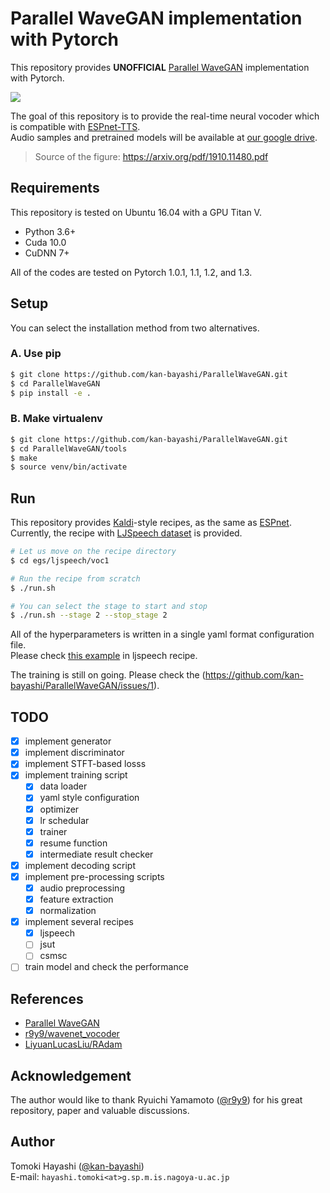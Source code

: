 # Parallel WaveGAN implementation with Pytorch

This repository provides **UNOFFICIAL** [Parallel WaveGAN](https://arxiv.org/abs/1910.11480) implementation with Pytorch.

![](https://user-images.githubusercontent.com/22779813/68081503-4b8fcf00-fe52-11e9-8791-e02851220355.png)

The goal of this repository is to provide the real-time neural vocoder which is compatible with [ESPnet-TTS](https://github.com/espnet/espnet).  
Audio samples and pretrained models will be available at [our google drive](https://drive.google.com/open?id=1sd_QzcUNnbiaWq7L0ykMP7Xmk-zOuxTi).

> Source of the figure: https://arxiv.org/pdf/1910.11480.pdf

## Requirements

This repository is tested on Ubuntu 16.04 with a GPU Titan V.

- Python 3.6+
- Cuda 10.0
- CuDNN 7+

All of the codes are tested on Pytorch 1.0.1, 1.1, 1.2, and 1.3.

## Setup

You can select the installation method from two alternatives.

### A. Use pip

```bash
$ git clone https://github.com/kan-bayashi/ParallelWaveGAN.git
$ cd ParallelWaveGAN
$ pip install -e .
```

### B. Make virtualenv

```bash
$ git clone https://github.com/kan-bayashi/ParallelWaveGAN.git
$ cd ParallelWaveGAN/tools
$ make
$ source venv/bin/activate
```

## Run

This repository provides [Kaldi](https://github.com/kaldi-asr/kaldi)-style recipes, as the same as [ESPnet](https://github.com/espnet/espnet).  
Currently, the recipe with [LJSpeech dataset](https://keithito.com/LJ-Speech-Dataset/) is provided.

```bash
# Let us move on the recipe directory
$ cd egs/ljspeech/voc1

# Run the recipe from scratch
$ ./run.sh

# You can select the stage to start and stop
$ ./run.sh --stage 2 --stop_stage 2
```

All of the hyperparameters is written in a single yaml format configuration file.  
Please check [this example](https://github.com/kan-bayashi/ParallelWaveGAN/blob/master/egs/ljspeech/voc1/conf/parallel_wavegan.v1.yaml) in ljspeech recipe.

The training is still on going. Please check the (https://github.com/kan-bayashi/ParallelWaveGAN/issues/1).

## TODO

- [x] implement generator
- [x] implement discriminator
- [x] implement STFT-based losss
- [x] implement training script
    - [x] data loader
    - [x] yaml style configuration
    - [x] optimizer
    - [x] lr schedular
    - [x] trainer
    - [x] resume function
    - [x] intermediate result checker
- [x] implement decoding script
- [x] implement pre-processing scripts
    - [x] audio preprocessing
    - [x] feature extraction
    - [x] normalization
- [x] implement several recipes
    - [x] ljspeech
    - [ ] jsut
    - [ ] csmsc
- [ ] train model and check the performance

## References

- [Parallel WaveGAN](https://arxiv.org/abs/1910.11480)
- [r9y9/wavenet_vocoder](https://github.com/r9y9/wavenet_vocoder)
- [LiyuanLucasLiu/RAdam](https://github.com/LiyuanLucasLiu/RAdam)

## Acknowledgement

The author would like to thank Ryuichi Yamamoto ([@r9y9](https://github.com/r9y9)) for his great repository, paper and valuable discussions.

## Author

Tomoki Hayashi ([@kan-bayashi](https://github.com/kan-bayashi))  
E-mail: `hayashi.tomoki<at>g.sp.m.is.nagoya-u.ac.jp`
